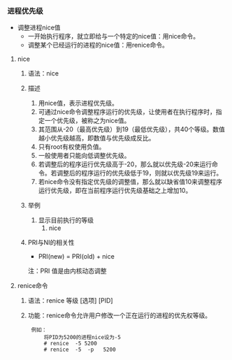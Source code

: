 ### 进程优先级 ###
- 调整进程nice值
	- 一开始执行程序，就立即给与一个特定的nice值：用nice命令。
	- 调整某个已经运行的进程的nice值：用renice命令。

1. nice
	1. 语法：nice	
	2. 描述
		1. 用nice值，表示进程优先级。
		2. 可通过nice命令调整程序运行的优先级，让使用者在执行程序时，指定一个优先级，被称之为nice值。
		3. 其范围从-20（最高优先级）到19（最低优先级），共40个等级。数值越小优先级越高，即数值与优先级成反比。
		4. 只有root有权使用负值。
		5. 一般使用者只能向低调整优先级。
		6. 若调整后的程序运行优先级高于-20，那么就以优先级-20来运行命令。若调整后的程序运行的优先级低于19，则就以优先级19来运行。
		7. 若nice命令没有指定优先级的调整值，那么就以缺省值10来调整程序运行优先级，即在当前程序运行优先级基础之上增加10。
	3. 举例
		1. 显示目前执行的等级
			1. nice

	4. PRI与NI的相关性
		- PRI(new) = PRI(old) + nice 

		注：PRI 值是由内核动态调整
2. renice命令
	1. 语法：renice   等级   [选项]    [PID]
	2. 功能：renice命令允许用户修改一个正在运行的进程的优先权等级。

			例如：
				将PID为5200的进程nice设为-5
				# renice  -5 5200
				# renice  -5  -p   5200
